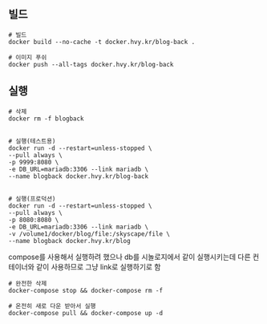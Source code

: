 








## 빌드

```shell
# 빌드
docker build --no-cache -t docker.hvy.kr/blog-back .

# 이미지 푸쉬
docker push --all-tags docker.hvy.kr/blog-back
```

## 실행


```shell
# 삭제
docker rm -f blogback


# 실행(테스트용)
docker run -d --restart=unless-stopped \
--pull always \
-p 9999:8080 \
-e DB_URL=mariadb:3306 --link mariadb \
--name blogback docker.hvy.kr/blog-back


# 실행(프로덕션)
docker run -d --restart=unless-stopped \
--pull always \
-p 8080:8080 \
-e DB_URL=mariadb:3306 --link mariadb \
-v /volume1/docker/blog/file:/skyscape/file \
--name blogback docker.hvy.kr/blog
```


compose를 사용해서 실행하려 했으나 db를 시놀로지에서 같이 실행시키는데 다른 컨테이너와 같이 사용하므로 그냥 link로 실행하기로 함

```shell
# 완전한 삭제
docker-compose stop && docker-compose rm -f 

# 온전히 새로 다운 받아서 실행
docker-compose pull && docker-compose up -d
```
